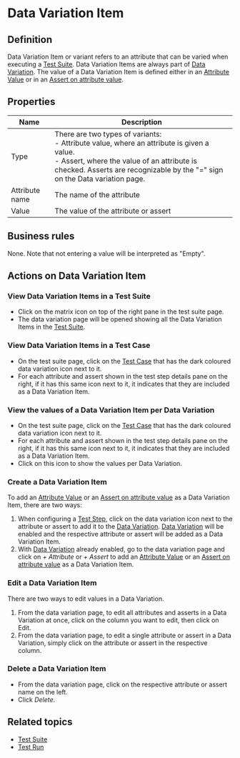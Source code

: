 # Data Variation Item

## Definition

Data Variation Item or variant refers to an attribute that can be varied when executing a [Test Suite](test-suite). 
Data Variation Items are always part of [Data Variation](datavariation).
The value of a Data Variation Item is defined either in an [Attribute Value](attribute-value) or in an [Assert on attribute value](assert-attribute-value).

## Properties
| Name | Description |
| ----------- | ----------- |
| Type | There are two types of variants: <br /> - Attribute value, where an attribute is given a value. <br /> - Assert, where the value of an attribute is checked. Asserts are recognizable by the "=" sign on the Data variation page.<br />  |
| Attribute name | The name of the attribute |
| Value | The value of the attribute or assert |

## Business rules
None.
Note that not entering a value will be interpreted as "Empty".

## Actions on Data Variation Item

### View Data Variation Items in a Test Suite
- Click on the matrix icon on top of the right pane in the test suite page. 
- The data variation page will be opened showing all the Data Variation Items in the [Test Suite](test-suite).

### View Data Variation Items in a Test Case
- On the test suite page, click on the [Test Case](test-case) that has the dark coloured data variation icon next to it.
- For each attribute and assert shown in the test step details pane on the right, if it has this same icon next to it, it indicates that they are included as a Data Variation Item.

### View the values of a Data Variation Item per Data Variation
- On the test suite page, click on the [Test Case](test-case) that has the dark coloured data variation icon next to it.
- For each attribute and assert shown in the test step details pane on the right, if it has this same icon next to it, it indicates that they are included as a Data Variation Item.
- Click on this icon to show the values per Data Variation.

### Create a Data Variation Item
To add an [Attribute Value](attribute-value) or an [Assert on attribute value](assert-attribute-value) as a Data Variation Item, there are two ways:
1. When configuring a [Test Step](test-step), click on the data variation icon next to the attribute or assert to add it to the [Data Variation](datavariation). [Data Variation](datavariation) will be enabled and the respective attribute or assert will be added as a Data Variation Item.
2. With [Data Variation](datavariation) already enabled, go to the data variation page and click on *+ Attribute* or *+ Assert* to add an [Attribute Value](attribute-value) or an [Assert on attribute value](assert-attribute-value) as a Data Variation Item.

### Edit a Data Variation Item
There are two ways to edit values in a Data Variation. 
1. From the data variation page, to edit all attributes and asserts in a Data Variation at once, click on the column you want to edit, then click on Edit.
2. From the data variation page, to edit a single attribute or assert in a Data Variation, simply click on the attribute or assert in the respective column.

### Delete a Data Variation Item
- From the data variation page, click on the respective attribute or assert name on the left.
- Click *Delete*.


## Related topics
- [Test Suite](test-suite)
- [Test Run](test-run)
